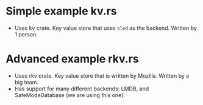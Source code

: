 # Simple example kv.rs
- Uses kv crate. Key value store that uses `sled` as the backend. Written by 1 person.

# Advanced example rkv.rs
- Uses rkv crate. Key value store that is written by Mozilla. Written by a big team.
- Has support for many different backends: LMDB, and SafeModeDatabase (we are using this one).